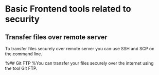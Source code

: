 # Basic Frontend tools related to security

## Transfer files over remote server
To transfer files securely over remote server you can use SSH and SCP on the command line. 

%## Git FTP
%You can transfer your files securely over the internet using the tool Git FTP. 
